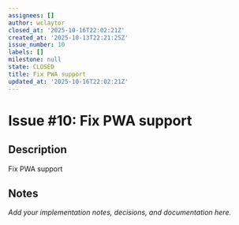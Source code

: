 ```yaml
---
assignees: []
author: wclaytor
closed_at: '2025-10-16T22:02:21Z'
created_at: '2025-10-13T22:21:25Z'
issue_number: 10
labels: []
milestone: null
state: CLOSED
title: Fix PWA support
updated_at: '2025-10-16T22:02:21Z'
---
```


# Issue #10: Fix PWA support

## Description

Fix PWA support

## Notes

_Add your implementation notes, decisions, and documentation here._

